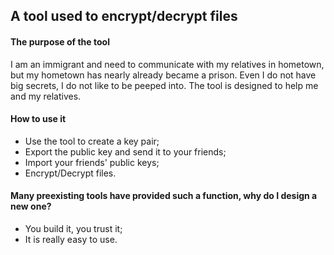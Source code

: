 ## A tool used to encrypt/decrypt files

#### The purpose of the tool
I am an immigrant and need to communicate with my relatives in hometown, but my hometown has nearly already became a prison. Even I do not have big secrets, I do not like to be peeped into. The tool is designed to help me and my relatives.

#### How to use it
* Use the tool to create a key pair;
* Export the public key and send it to your friends;
* Import your friends' public keys;
* Encrypt/Decrypt files.

#### Many preexisting tools have provided such a function, why do I design a new one?
* You build it, you trust it;
* It is really easy to use.
